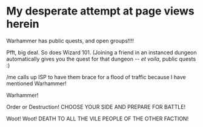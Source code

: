 # My desperate attempt at page views herein

Warhammer has public quests, and open groups!!!!

Pfft, big deal. So does Wizard 101. (Joining a friend in an instanced dungeon automatically gives you the quest for that dungeon -- *et voila*, public quests :)

/me calls up ISP to have them brace for a flood of traffic because I have mentioned Warhammer!

Warhammer!

Order or Destruction! CHOOSE YOUR SIDE AND PREPARE FOR BATTLE!

Woot! Woot! DEATH TO ALL THE VILE PEOPLE OF THE OTHER FACTION!



